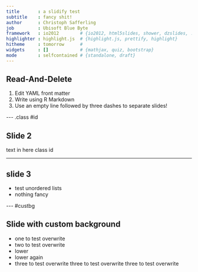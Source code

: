 ```yaml
---
title       : a slidify test
subtitle    : fancy shit!
author      : Christoph Safferling 
job         : Ubisoft Blue Byte
framework   : io2012        # {io2012, html5slides, shower, dzslides, ...} 
highlighter : highlight.js  # {highlight.js, prettify, highlight}
hitheme     : tomorrow      # 
widgets     : []            # {mathjax, quiz, bootstrap}
mode        : selfcontained # {standalone, draft}
---
```


<!-- these will override the defauls -->
<style>
    .title-slide {
        background-color: #FFFFFF; /* #EDE0CF; #CBE7A5; #CA9F9D*/
    }

    .title-slide hgroup > h1{
        font-family: 'Oswald', 'Helvetica', sanserif; 
    }

    .title-slide hgroup > h1, 
    .title-slide hgroup > h2 {
        color: #535E43 ;  /* ; #EF5150*/
    }
</style>




## Read-And-Delete

1. Edit YAML front matter
2. Write using R Markdown
3. Use an empty line followed by three dashes to separate slides!

--- .class #id 

## Slide 2

text in here class id

--- 

## slide 3

- test unordered lists
- nothing fancy

--- #custbg

## Slide with custom background

<style>
#custbg {
  background-image:url(images/bluebyte.jpg); 
  background-repeat: no-repeat;
  background-position: center center;
  background-size: 15%;
}
</style>

- one to test overwrite
- two to test overwrite
- lower
- lower again
- three to test overwrite three to test overwrite three to test overwrite



